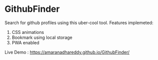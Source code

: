 # GithubFinder
Search for github profiles using this uber-cool tool. Features implemeted:
1. CSS animations
2. Bookmark using local storage
3. PWA enabled

Live Demo : https://amaranadhareddy.github.io/GithubFinder/
